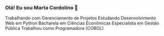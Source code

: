 ### Olá! Eu sou Marta Cordolino 👋

Trabalhando com Gerenciamento de Projetos
Estudando Desenvolvimento Web em Python
Bacharela em Ciências Econômicas
Especialista em Gestão Pública
Trabalhou como Programadora (COBOL)

